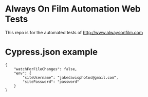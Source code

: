 # Always On Film Automation Web Tests
This repo is for the automated tests of http://www.alwaysonfilm.com

# Cypress.json example
```
{
    "watchForFileChanges": false,
    "env": {
        "siteUsername": "jakedavisphotos@gmail.com",
        "sitePassword": "password"
    }
}
```